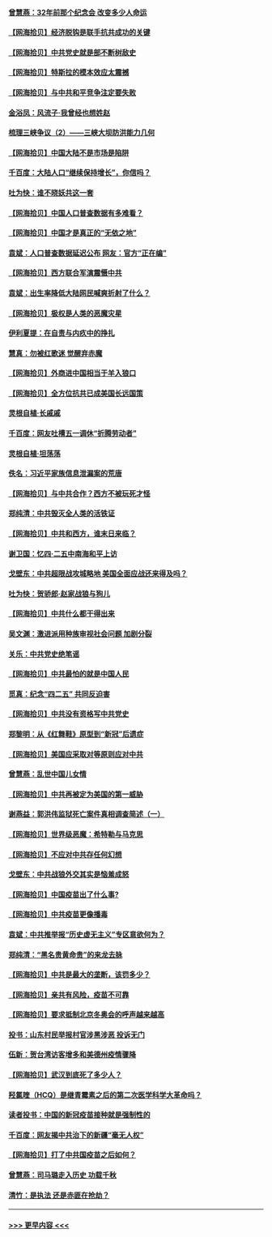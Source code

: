 #### [曾慧燕：32年前那个纪念会 改变多少人命运](../pages/nsc993/n12934233.md?t=05100101) 
#### [【网海拾贝】经济脱钩是联手抗共成功的关键](../pages/nsc993/n12934176.md?t=05100101) 
#### [【网海拾贝】中共党史就是部不断树敌史](../pages/nsc993/n12932844.md?t=05100101) 
#### [【网海拾贝】特斯拉的模本效应太震撼](../pages/nsc993/n12925626.md?t=05100101) 
#### [【网海拾贝】与中共和平竞争注定要失败](../pages/nsc993/n12923326.md?t=05100101) 
#### [金浴凤：风流子‧我曾经也想姓赵](../pages/nsc993/n12920911.md?t=05100101) 
#### [梳理三峡争议（2）——三峡大坝防洪能力几何](../pages/nsc993/n12920173.md?t=05100101) 
#### [【网海拾贝】中国大陆不是市场是陷阱](../pages/nsc993/n12920143.md?t=05100101) 
#### [千百度：大陆人口“继续保持增长”，你信吗？](../pages/nsc993/n12918946.md?t=05100101) 
#### [吐为快：谁不晓妖共这一套](../pages/nsc993/n12918941.md?t=05100101) 
#### [【网海拾贝】中国人口普查数据有多难看？](../pages/nsc993/n12917822.md?t=05100101) 
#### [【网海拾贝】中国才是真正的“无依之地”](../pages/nsc993/n12915845.md?t=05100101) 
#### [袁斌：人口普查数据延迟公布 网友：官方“正在编”](../pages/nsc993/n12915748.md?t=05100101) 
#### [【网海拾贝】西方联合军演震慑中共](../pages/nsc993/n12913466.md?t=05100101) 
#### [袁斌：出生率降低大陆网民喊爽折射了什么？](../pages/nsc993/n12913365.md?t=05100101) 
#### [【网海拾贝】极权是人类的恶魔灾星](../pages/nsc993/n12910697.md?t=05100101) 
#### [伊利夏提：在自责与内疚中的挣扎](../pages/nsc993/n12910493.md?t=05100101) 
#### [慧真：勿被红歌迷 觉醒弃赤魔](../pages/nsc993/n12910485.md?t=05100101) 
#### [【网海拾贝】外商进中国相当于羊入狼口](../pages/nsc993/n12908274.md?t=05100101) 
#### [【网海拾贝】全方位抗共已成美国长远国策](../pages/nsc993/n12906878.md?t=05100101) 
#### [灵根自植‧长戚戚](../pages/nsc993/n12905585.md?t=05100101) 
#### [千百度：网友吐槽五一调休“折腾劳动者”](../pages/nsc993/n12905934.md?t=05100101) 
#### [灵根自植‧坦荡荡](../pages/nsc993/n12905562.md?t=05100101) 
#### [佚名：习近平家族信息泄漏案的荒唐](../pages/nsc993/n12904705.md?t=05100101) 
#### [【网海拾贝】与中共合作？西方不被玩死才怪](../pages/nsc993/n12903873.md?t=05100101) 
#### [郑纯清：中共毁灭全人类的活铁证](../pages/nsc993/n12903785.md?t=05100101) 
#### [【网海拾贝】中共和西方，谁末日来临？](../pages/nsc993/n12903482.md?t=05100101) 
#### [谢卫国：忆四‧二五中南海和平上访](../pages/nsc993/n12902192.md?t=05100101) 
#### [戈壁东：中共超限战攻城略地 美国全面应战还来得及吗？](../pages/nsc993/n12902297.md?t=05100101) 
#### [吐为快：贺骄郎‧赵家战狼与狗儿](../pages/nsc993/n12902280.md?t=05100101) 
#### [【网海拾贝】中共什么都干得出来](../pages/nsc993/n12897500.md?t=05100101) 
#### [吴文渊：激进派用种族审视社会问题 加剧分裂](../pages/nsc993/n12893881.md?t=05100101) 
#### [关乐：中共党史绝笔谣](../pages/nsc993/n12897270.md?t=05100101) 
#### [【网海拾贝】中共最怕的就是中国人民](../pages/nsc993/n12894705.md?t=05100101) 
#### [觅真：纪念“四二五” 共同反迫害](../pages/nsc993/n12894553.md?t=05100101) 
#### [【网海拾贝】中共没有资格写中共党史](../pages/nsc993/n12892231.md?t=05100101) 
#### [郑黎明：从《红舞鞋》原型到“新冠”后遗症](../pages/nsc993/n12890469.md?t=05100101) 
#### [【网海拾贝】美国应采取对等原则应对中共](../pages/nsc993/n12889176.md?t=05100101) 
#### [曾慧燕：乱世中国儿女情](../pages/nsc993/n12887931.md?t=05100101) 
#### [【网海拾贝】中共再被定为美国的第一威胁](../pages/nsc993/n12887580.md?t=05100101) 
#### [谢燕益：郭洪伟监狱死亡案件真相调查简述（一）](../pages/nsc993/n12885648.md?t=05100101) 
#### [【网海拾贝】世界级恶魔：希特勒与马克思](../pages/nsc993/n12884062.md?t=05100101) 
#### [【网海拾贝】不应对中共存任何幻想](../pages/nsc993/n12881460.md?t=05100101) 
#### [戈壁东：中共战狼外交其实是恼羞成怒](../pages/nsc993/n12880392.md?t=05100101) 
#### [【网海拾贝】中国疫苗出了什么事?](../pages/nsc993/n12879124.md?t=05100101) 
#### [【网海拾贝】中共疫苗更像播毒](../pages/nsc993/n12876631.md?t=05100101) 
#### [袁斌：中共推举报“历史虚无主义”专区意欲何为？](../pages/nsc993/n12876530.md?t=05100101) 
#### [郑纯清：“黑名贵黄命贵”的来龙去脉](../pages/nsc993/n12875589.md?t=05100101) 
#### [【网海拾贝】中共是最大的垄断，该罚多少？](../pages/nsc993/n12874006.md?t=05100101) 
#### [【网海拾贝】亲共有风险，疫苗不可靠](../pages/nsc993/n12872224.md?t=05100101) 
#### [【网海拾贝】要求抵制北京冬奥会的呼声越来越高](../pages/nsc993/n12868962.md?t=05100101) 
#### [投书：山东村民举报村官涉黑涉恶 投诉无门](../pages/nsc993/n12869726.md?t=05100101) 
#### [伍新：贺台湾访客增多和美德州疫情骤降](../pages/nsc993/n12865651.md?t=05100101) 
#### [【网海拾贝】武汉到底死了多少人？](../pages/nsc993/n12863707.md?t=05100101) 
#### [羟氯喹（HCQ）是继青霉素之后的第二次医学科学大革命吗？](../pages/nsc993/n12638564.md?t=05100101) 
#### [读者投书：中国的新冠疫苗接种就是强制性的](../pages/nsc993/n12859932.md?t=05100101) 
#### [千百度：网友揭中共治下的新疆“毫无人权”](../pages/nsc993/n12858385.md?t=05100101) 
#### [【网海拾贝】打了中共国疫苗之后如何？](../pages/nsc993/n12857866.md?t=05100101) 
#### [曾慧燕：司马璐走入历史 功载千秋](../pages/nsc993/n12856996.md?t=05100101) 
#### [清竹：是执法 还是赤匪在抢劫？](../pages/nsc993/n12856952.md?t=05100101) 

----
#### [ >>> 更早内容 <<< ](../indexes/nsc993-earlier.md)
